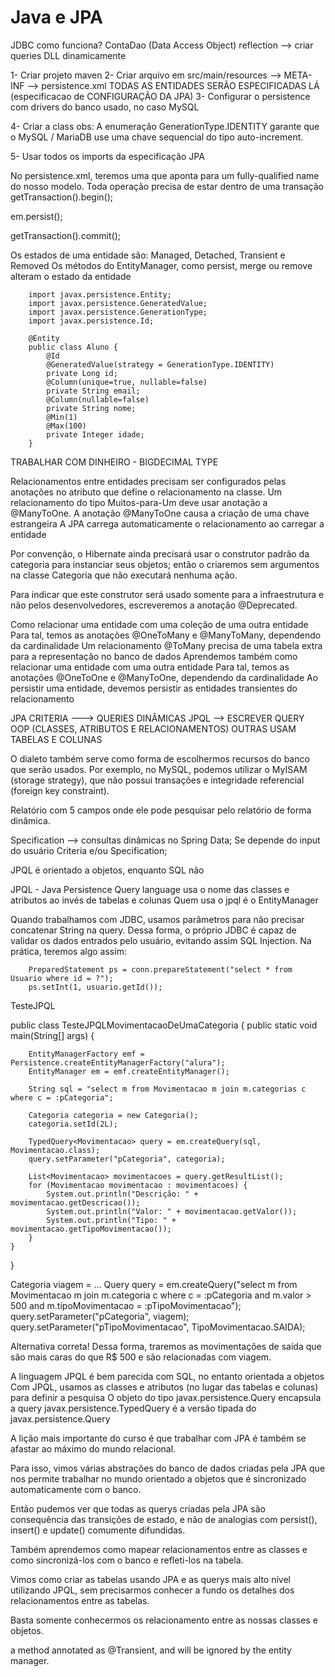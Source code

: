 # Java e JPA


JDBC como funciona?
ContaDao (Data Access Object)
reflection --> criar queries DLL dinamicamente

1- Criar projeto maven
2- Criar arquivo  em src/main/resources --> META-INF --> persistence.xml 
TODAS AS ENTIDADES SERÃO ESPECIFICADAS LÁ (especificacao de CONFIGURAÇÃO DA JPA)
3- Configurar o persistence com drivers do banco usado, no caso MySQL

4- Criar a class
obs: A enumeração GenerationType.IDENTITY garante que o MySQL / MariaDB 
use uma chave sequencial do tipo auto-increment.

5- Usar todos os imports da especificação JPA

No persistence.xml, teremos uma <class> que aponta para um 
fully-qualified name do nosso modelo. Toda operação precisa de estar 
dentro de uma transação getTransaction().begin();

em.persist();

getTransaction().commit();

Os estados de uma entidade são: Managed, Detached, Transient e Removed
Os métodos do EntityManager, como persist, merge ou remove alteram 
o estado da entidade

		import javax.persistence.Entity;
		import javax.persistence.GeneratedValue;
		import javax.persistence.GenerationType;
		import javax.persistence.Id;

		@Entity
		public class Aluno {
			@Id
			@GeneratedValue(strategy = GenerationType.IDENTITY)
			private Long id;
			@Column(unique=true, nullable=false)
			private String email;
			@Column(nullable=false)
			private String nome;
			@Min(1)
			@Max(100)
			private Integer idade;
		}

TRABALHAR COM DINHEIRO - BIGDECIMAL TYPE

Relacionamentos entre entidades precisam ser configurados pelas anotações no atributo 
que define o relacionamento na classe. Um relacionamento do tipo Muitos-para-Um
deve usar anotação a @ManyToOne. A anotação @ManyToOne causa a criação de uma 
chave estrangeira A JPA carrega automaticamente o relacionamento ao carregar a entidade


Por convenção, o Hibernate ainda precisará usar o construtor padrão da categoria para instanciar 
seus objetos; então o criaremos sem argumentos na classe Categoria que não executará nenhuma ação.

Para indicar que este construtor será usado somente para a infraestrutura e não pelos desenvolvedores,
escreveremos a anotação @Deprecated.


Como relacionar uma entidade com uma coleção de uma outra entidade
Para tal, temos as anotações @OneToMany e @ManyToMany, dependendo da cardinalidade
Um relacionamento @ToMany precisa de uma tabela extra para a representação no banco de dados
Aprendemos também como relacionar uma entidade com uma outra entidade
Para tal, temos as anotações @OneToOne e @ManyToOne, dependendo da cardinalidade
Ao persistir uma entidade, devemos persistir as entidades transientes do relacionamento


JPA CRITERIA ---> QUERIES DINÂMICAS
JPQL --> ESCREVER QUERY OOP (CLASSES, ATRIBUTOS E RELACIONAMENTOS)
OUTRAS USAM TABELAS E COLUNAS


O dialeto também serve como forma de escolhermos recursos do banco que serão usados. Por exemplo, no MySQL, podemos utilizar o MyISAM (storage strategy), que não possui transações e integridade referencial (foreign key constraint).


Relatório com 5 campos onde ele pode pesquisar pelo relatório de forma dinâmica.

Specification --> consultas dinâmicas no Spring Data;
Se depende do input do usuário Criteria e/ou Specification;

JPQL é orientado a objetos, enquanto SQL não

JPQL - Java Persistence Query language
usa o nome das classes e atributos ao invés de tabelas e colunas
Quem usa o jpql é o EntityManager




Quando trabalhamos com JDBC, usamos parâmetros para não precisar concatenar String na query.
Dessa forma, o próprio JDBC é capaz de validar os dados entrados pelo usuário, evitando assim 
SQL Injection. Na prática, teremos algo assim:


		PreparedStatement ps = conn.prepareStatement("select * from Usuario where id = ?");
		ps.setInt(1, usuario.getId());




TesteJPQL

public class TesteJPQLMovimentacaoDeUmaCategoria {
    public static void main(String[] args) {

        EntityManagerFactory emf = Persistence.createEntityManagerFactory("alura");
        EntityManager em = emf.createEntityManager();

        String sql = "select m from Movimentacao m join m.categorias c  where c = :pCategoria";

        Categoria categoria = new Categoria();
        categoria.setId(2L);

        TypedQuery<Movimentacao> query = em.createQuery(sql, Movimentacao.class);
        query.setParameter("pCategoria", categoria);

        List<Movimentacao> movimentacoes = query.getResultList();
        for (Movimentacao movimentacao : movimentacoes) {
            System.out.println("Descrição: " + movimentacao.getDescricao());
            System.out.println("Valor: " + movimentacao.getValor());
            System.out.println("Tipo: " + movimentacao.getTipoMovimentacao());
        }
    }
}


Categoria viagem = ...
Query query = 
    em.createQuery("select m from Movimentacao m join m.categoria c where c = :pCategoria and m.valor > 500 and m.tipoMovimentacao = :pTipoMovimentacao");
query.setParameter("pCategoria", viagem);
query.setParameter("pTipoMovimentacao", TipoMovimentacao.SAIDA);

Alternativa correta! Dessa forma, traremos as movimentações de saída que são mais caras do que R$ 500 e são relacionadas com viagem.

A linguagem JPQL é bem parecida com SQL, no entanto orientada a objetos
Com JPQL, usamos as classes e atributos (no lugar das tabelas e colunas) para definir a pesquisa
O objeto do tipo javax.persistence.Query encapsula a query
javax.persistence.TypedQuery é a versão tipada do javax.persistence.Query



A lição mais importante do curso é que trabalhar com JPA é também se afastar ao máximo do mundo relacional.

Para isso, vimos várias abstrações do banco de dados criadas pela JPA que nos permite trabalhar no mundo orientado a objetos que é sincronizado automaticamente com o banco.

Então pudemos ver que todas as querys criadas pela JPA são consequência das transições de estado, e não de analogias com persist(), insert() e update() comumente difundidas.

Também aprendemos como mapear relacionamentos entre as classes e como sincronizá-los com o banco e refleti-los na tabela.

Vimos como criar as tabelas usando JPA e as querys mais alto nível utilizando JPQL, sem precisarmos conhecer a fundo os detalhes dos relacionamentos entre as tabelas.

Basta somente conhecermos os relacionamento entre as nossas classes e objetos.


a method annotated as @Transient, and will be ignored by the entity manager.















